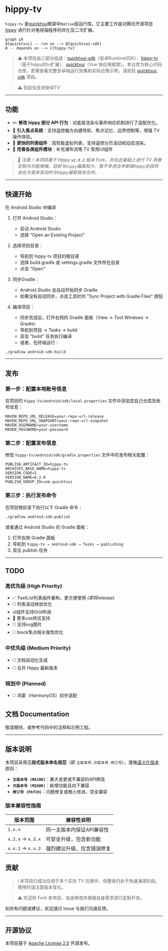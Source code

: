 # hippy-tv

`hippy-tv` 是[quicktvui](https://github.com/quicktvui/quicktvui)框架中`Native`层运行库。它主要工作是对腾讯开源项目 *[*hippy*](https://github.com/Tencent/Hippy)* 进行针对电视端程序的优化及二次扩展。
```mermaid
graph LR
A[quicktvui] -- run on --> B[quicktvui-sdk]
B -- depends on --> C[hippy-tv]
```

> ⚠️ 本项目由三部分组成：[quicktvui-sdk](https://github.com/quicktvui/quicktvui-sdk)（安卓RuntimeSDK）、[hippy-tv](https://github.com/quicktvui/hippy-tv)（基于hippy的tv扩展）、[quicktvui](https://github.com/quicktvui/quicktvui)（Vue 快应用框架）。本仓库为核心代码仓库，若需查看完整安卓端运行效果和实际应用示例，请前往 [quicktvui-sdk](https://github.com/quicktvui/quicktvui-sdk) 项目。

> ⚠️ 目前仅支持安卓TV

---

## 功能
* ✏️ **修改 hippy 部分 API 行为**：对底层渲染与事件响应机制进行了适配优化。
* 🎯 **引入焦点系统**：支持遥控器方向键导航、焦点记忆、边界控制等，增强 TV 操作体验。
* 🧾 **更快的列表组件**：高性能虚拟列表，支持遥控分页滚动和动态渲染。
* 🧩 **完善各类组件模块**：补充瀑布流等 TV 常用UI组件

> *📌 注意！本项目基于 Hippy **`v2.8.2`** 版本 Fork，并在此基础上进行 TV 场景定制与功能增强。目前与`hippy`偏离较大，暂不考虑合并新版hippy后续将会在大版本变动时与hippy最新版本合并。*
---


## 快速开始
在 Android Studio 中编译
1. 打开 Android Studio：
   * 启动 Android Studio
   * 选择 "Open an Existing Project"

2. 选择项目目录：
   * 导航到 hippy-tv 项目的根目录
   * 选择 build.gradle 或 settings.gradle 文件所在目录
   * 点击 "Open"

3. 同步Gradle：
   * Android Studio 会自动开始同步 Gradle
   * 如果没有自动同步，点击工具栏的 "Sync Project with Gradle Files" 按钮

4. 编译项目：

   * 同步完成后，打开右侧的 Gradle 面板（View → Tool Windows → Gradle）
   * 导航到项目 → Tasks → build
   * 双击 "build" 任务执行编译
   * 或者，在终端运行：

```bash
./gradlew android-sdk:build
```

---

## 发布
### 第一步：配置本地账号信息
在项目的 `hippy-tv/android/sdk/local.properties` 文件中添加您自己仓库及账号信息：
```properties
MAVEN_REPO_URL_RELEASE=your-repo-url-release
MAVEN_REPO_URL_SNAPSHOT=your-repo-url-snapshot
MAVEN_USERNAME=your-username
MAVEN_PASSWORD=your-password
```
### 第二步：配置发布信息
修改 `hippy-tv/android/sdk/gradle.properties` 文件中的发布相关配置：

```properties
PUBLISH_ARTIFACT_ID=hippy-tv
ARCHIVES_BASE_NAME=hippy-tv
VERSION_CODE=1
VERSION_NAME=0.2.0
PUBLISH_GROUP_ID=com.quicktvui

```
### 第三步：执行发布命令
在项目根目录下执行以下 Gradle 命令：
```bash
./gradlew android-sdk:publish
```
或者通过 Android Studio 的 Gradle 面板：
1. 打开右侧 Gradle 面板
2. 导航到 `hippy-tv → android-sdk → Tasks → publishing`
3. 双击 publish 任务


---

## TODO

### 高优先级 (High Priority)
- ✅ FastList列表组件重构，更方便使用 *(即将release)*
- ◻️ 列表滚动体验优化
- ul组件支持Grid布局
- 🚧 更多css样式支持
- ◻️ 支持svg图片
- ◻️ block焦点相关属性优化

### 中优先级 (Medium Priority)
- ◻️ 文档自动化生成
- ◻️ 合并 Hippy 最新版本
### 规划中 (Planned)
- ◻️ 鸿蒙（HarmonyOS）初步适配

## 文档 Documentation

敬请期待，或参考代码中的注释和示例工程。

---

## 版本说明

本项目采用**三段式版本命名规范**（即 `主版本号.次版本号.修订号`），遵循[语义化版本](https://semver.org/)原则：

- **`主版本号 (MAJOR)`**：重大变更或不兼容的API修改
- **`次版本号 (MINOR)`**：新增功能且向下兼容
- **`修订号 (PATCH)`**：问题修复或微小改进，完全兼容

### 版本兼容性指南
| 版本范围        | 兼容性说明                     |
|-----------------|------------------------------|
| `1.x.x`         | 同一主版本内保证API兼容性      |
| `x.2.x` → `x.3.x` | 可安全升级，包含新功能        |
| `x.x.1` → `x.x.2` | 强烈建议升级，仅含错误修复    |


## 贡献

> ℹ️ 本项目已成功应用于多个实际 TV 应用中，但整体仍处于快速演进阶段，使用时请注意版本变化。

> ⚠️ 欢迎你 Fork 本项目，自由修改并根据自身需求进行定制开发。

如你有问题或建议，欢迎通过 Issue 与我们沟通反馈。

---

## 开源协议

本项目基于 [Apache License 2.0](LICENSE) 开源发布。
